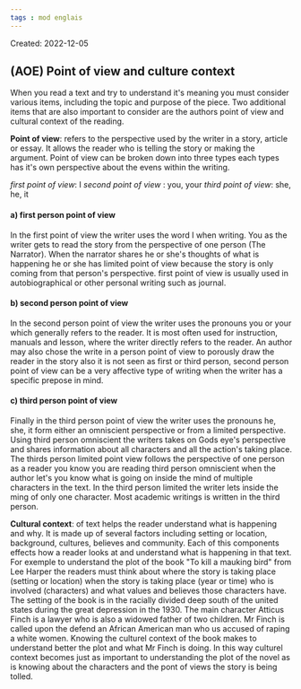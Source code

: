 ```yaml
---
tags : mod englais
---
```

Created: 2022-12-05 

## (AOE) Point of view and culture context  

When you read a text and try to understand it's meaning you must consider various items, including the topic and purpose of the piece. Two additional items that are also important to consider are the authors point of view and cultural context of the reading. 

**Point of view**: refers to the perspective used by the writer in a story, article or essay. It allows the reader who is telling the story or making the argument. Point of view can be broken down into three types each types has it's own perspective about the evens within the writing.

*first point of view*: I
*second point of view* : you, your
*third point of view*: she, he, it

#### a) first person point of view
In the first point of view the writer uses the word I when writing. You as the writer gets to read the story from the perspective of one person (The Narrator). When the narrator shares he or she's thoughts of what is happening he or she has limited point of view because the story is only coming from that person's perspective. first point of view is usually used in autobiographical or other personal writing such as journal. 

#### b) second person point of view
In the second person point of view the writer uses the pronouns you or your which generally refers to the reader. It is most often used for instruction, manuals and lesson, where the writer directly refers to the reader. An author may also chose the write in a person point of view to porously draw the reader in the story also it is not seen as first or third person, second person point of view can be a very affective type of writing when the writer has a specific prepose in mind.

#### c) third person point of view 
Finally in the third person point of view the writer uses the pronouns he, she, it form either an omniscient perspective or from a limited perspective. Using third person omniscient the writers takes on Gods eye's perspective and shares information about all characters and all the action's taking place. The thirds person limited point view follows the perspective of one person as a reader you know you are reading third person omniscient when the author let's you know what is going on inside the mind of multiple characters in the text. In the third person limited the writer lets inside the ming of only one character. Most academic writings is written in the third person.

**Cultural context**: of text helps the reader understand what is happening and why. It is made up of several factors including setting or location, background, cultures, believes and community. Each of this components effects how a reader looks at and understand what is happening in that text. For exemple to understand the plot of the book "To kill a mauking bird" from Lee Harper the readers must think about where the story is taking place (setting or location) when the story is taking place (year or time) who is involved (characters) and what values and believes those characters have. The setting of the book is in the racially divided deep south of the united states
during the great depression in the 1930. The main character Atticus Finch is a lawyer who is also a widowed father of two children. Mr Finch is called upon the defend an African American man who us accused of raping a white women. Knowing the culturel context of the book makes to understand better the plot and what Mr Finch is doing. In this way culturel context becomes just as important to understanding the plot of the novel as is knowing about the characters and the pont of views the story is being tolled. 
